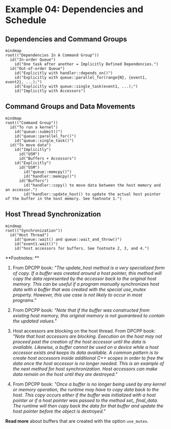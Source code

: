 # Example 04: Dependencies and Schedule

## Dependencies and Command Groups
```mermaid
mindmap
root(("Dependencies In A Command Group"))
  id("In-order Queue")
    id("One task after another = Implicitly Defined Dependencies.")
  id("Out-of-order Queue")
    id("Explicitly with handler::depends_on()")
    id("Explicitly with queue::parallel_for(range{N}, {event1, event2}, ...);")
    id("Explicitly with queue::single_task(event1, ...);")
    id("Implicitly with Accessors")
```

## Command Groups and Data Movements
```mermaid
mindmap
root(("Command Group"))
  id("To run a kernel")
    id("queue::submit()")
    id("queue::parallel_for()")
    id("queue::single_task()")
  id("To move data")
    id("Implicitly")
      id("USM")
      id("Buffers + Accessors")
    id("Explicitly")
      id("USM")
        id("queue::memcpy()")
        id("handler::memcpy()")
      id("Buffers")
        id("handler::copy() to move data between the host memory and an accessor.")
        id("handler::update_host() to update the actual host pointer of the buffer in the host memory. See footnote 1.")
```

## Host Thread Synchronization
```mermaid
mindmap
root(("Synchronization"))
  id("Host Thread")
    id("queue::wait() and queue::wait_and_throw()")
    id("event1.wait()")
    id("host accessors for buffers. See footnote 2, 3, and 4.")
```

**Footnotes:  **


1. From DPCPP book: *"The update_host method is a very specialized form of copy. If a buffer was created around a host pointer, this method will copy the data represented by the accessor back to the original host memory. This can be useful if a program manually synchronizes host data with a buffer that was created with the special use_mutex property. However, this use case is not likely to occur in most programs."*

2. From DPCPP book: *"Note that if the buffer was constructed from existing host memory, this original memory is not guaranteed to contain the updated values."*

3. Host accessors are blocking on the host thread. From DPCPP book: *"Note that host accessors are blocking. Execution on the host may not proceed past the creation of the host accessor until the data is available. Likewise, a buffer cannot be used on a device while a host accessor exists and keeps its data available. A common pattern is to create host accessors inside additional C++ scopes in order to free the data once the host accessor is no longer needed. This is an example of the next method for host synchronization. Host accessors can make data remain on the host until they are destroyed."*

4. From DPCPP book: *"Once a buffer is no longer being used by any kernel or memory operation, the runtime may have to copy data back to the host. This copy occurs either if the buffer was initialized with a host pointer or if a host pointer was passed to the method set_ final_data. The runtime will then copy back the data for that buffer and update the host pointer before the object is destroyed."*

**Read more** about buffers that are created with the option `use_mutex`.
